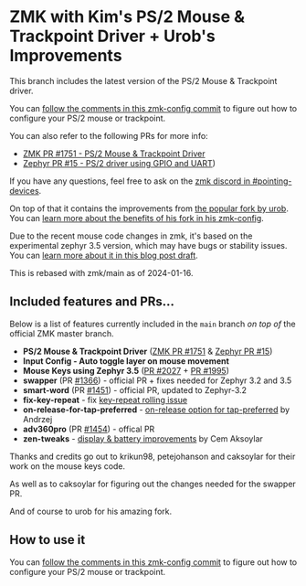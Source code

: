 # ZMK with Kim's PS/2 Mouse & Trackpoint Driver + Urob's Improvements

This branch includes the latest version of the PS/2 Mouse & Trackpoint driver.

You can [follow the comments in this zmk-config commit](https://github.com/infused-kim/zmk-config/commit/4134157ea054192bdc063ee4451ab780d7f01b8d) to figure out how to configure your PS/2 mouse or trackpoint.

You can also refer to the following PRs for more info:

- [ZMK PR #1751 - PS/2 Mouse & Trackpoint Driver](https://github.com/zmkfirmware/zmk/pull/1751)
- [Zephyr PR #15 - PS/2 driver using GPIO and UART](https://github.com/zmkfirmware/zephyr/pull/15))

If you have any questions, feel free to ask on the [zmk discord in #pointing-devices](https://discord.com/channels/719497620560543766/845285481888743434).

On top of that it contains the improvements from [the popular fork by urob](https://github.com/urob/zmk). You can [learn more about the benefits of his fork in his zmk-config](https://github.com/urob/zmk-config).

Due to the recent mouse code changes in zmk, it's based on the experimental zephyr 3.5 version, which may have bugs or stability issues. You can [learn more about it in this blog post draft](https://deploy-preview-1995--zmk.netlify.app/blog/2024/01/31/zephyr-3-5).

This is rebased with zmk/main as of 2024-01-16.

## Included features and PRs...

Below is a list of features currently included in the `main` branch _on top of_
the official ZMK master branch.

- **PS/2 Mouse & Trackpoint Driver** ([ZMK PR #1751](https://github.com/zmkfirmware/zmk/pull/1751) & [Zephyr PR #15](https://github.com/zmkfirmware/zephyr/pull/15))
- **Input Config - Auto toggle layer on mouse movement**
- **Mouse Keys using Zephyr 3.5** ([PR #2027](https://github.com/zmkfirmware/zmk/pull/2027) + [PR #1995](https://github.com/zmkfirmware/zmk/pull/1995))
- **swapper** (PR [#1366](https://github.com/zmkfirmware/zmk/pull/1366)) - official PR + fixes needed for Zephyr 3.2 and 3.5
- **smart-word** (PR [#1451](https://github.com/zmkfirmware/zmk/pull/1451)) - official PR, updated to Zephyr-3.2
- **fix-key-repeat** - fix [key-repeat rolling issue](https://github.com/zmkfirmware/zmk/issues/1207)
- **on-release-for-tap-preferred** - [on-release option for tap-preferred](https://github.com/celejewski/zmk/commit/d7a8482712d87963e59b74238667346221199293) by Andrzej
- **adv360pro** (PR [#1454](https://github.com/zmkfirmware/zmk/pull/1454)) - offical PR
- **zen-tweaks** - [display & battery improvements](https://github.com/caksoylar/zmk/tree/caksoylar/zen-v1%2Bv2) by Cem Aksoylar

Thanks and credits go out to krikun98, petejohanson and caksoylar for their work on the mouse keys code.

As well as to caksoylar for figuring out the changes needed for the swapper PR.

And of course to urob for his amazing fork.

## How to use it

You can [follow the comments in this zmk-config commit](https://github.com/infused-kim/zmk-config/commit/4134157ea054192bdc063ee4451ab780d7f01b8d) to figure out how to configure your PS/2 mouse or trackpoint.
